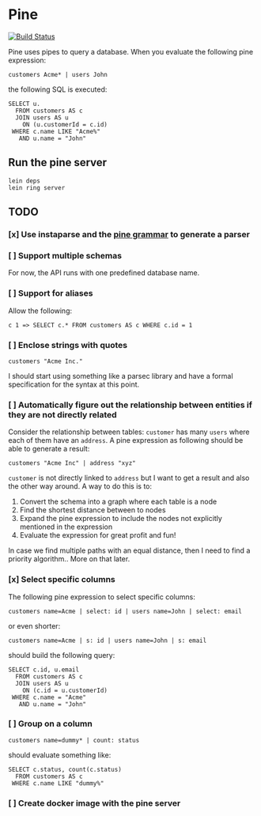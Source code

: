 # Pine

[![Build Status](https://travis-ci.org/ahmadnazir/pine.svg?branch=master)](https://travis-ci.org/ahmadnazir/pine)

Pine uses pipes to query a database. When you evaluate the following pine expression:

```
customers Acme* | users John
```

the following SQL is executed:

```
SELECT u.
  FROM customers AS c
  JOIN users AS u
    ON (u.customerId = c.id)
 WHERE c.name LIKE "Acme%"
   AND u.name = "John"
```

## Run the pine server

```
lein deps
lein ring server
```

## TODO

### [x] Use instaparse and the [pine grammar](src/pine/pine.bnf) to generate a parser

### [ ] Support multiple schemas
For now, the API runs with one predefined database name.

### [ ] Support for aliases

Allow the following:


```
c 1 => SELECT c.* FROM customers AS c WHERE c.id = 1

```

### [ ] Enclose strings with quotes
```
customers "Acme Inc."
```

I should start using something like a parsec library and have a formal specification for the syntax at this point.

### [ ] Automatically figure out the relationship between entities if they are not directly related

Consider the relationship between tables: `customer` has many `users` where each
of them have an `address`. A pine expression as following should be able to
generate a result:

```
customers "Acme Inc" | address "xyz"
```

`customer` is not directly linked to `address` but I want to get a result and also the other way around. A way to do this is to:

1. Convert the schema into a graph where each table is a node
2. Find the shortest distance between to nodes
3. Expand the pine expression to include the nodes not explicitly mentioned in the expression
4. Evaluate the expression for great profit and fun!

In case we find multiple paths with an equal distance, then I need to find a priority algorithm.. More on that later.

### [x] Select specific columns

The following pine expression to select specific columns:
```
customers name=Acme | select: id | users name=John | select: email
```
or even shorter:
```
customers name=Acme | s: id | users name=John | s: email
```
should build the following query:

```
SELECT c.id, u.email
  FROM customers AS c
  JOIN users AS u
    ON (c.id = u.customerId)
 WHERE c.name = "Acme"
   AND u.name = "John"
```

### [ ] Group on a column

```
customers name=dummy* | count: status
```

should evaluate something like:

```
SELECT c.status, count(c.status)
  FROM customers AS c
 WHERE c.name LIKE "dummy%"
```

### [ ] Create docker image with the pine server
